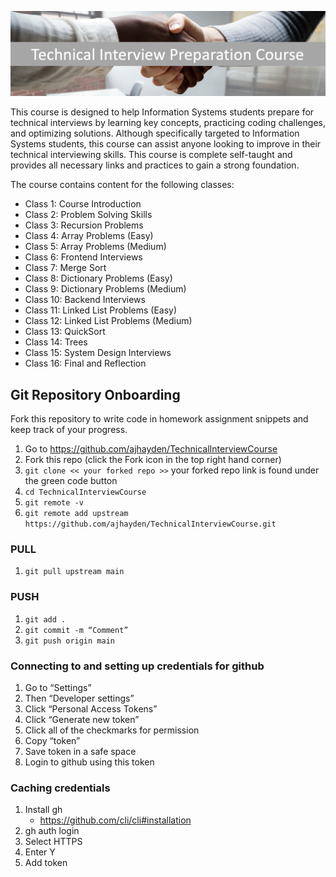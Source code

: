 ![people shaking hands with the title "Technical Interview Course"](intro_title.png)

This course is designed to help Information Systems students prepare for technical interviews by learning key concepts, practicing coding challenges, and optimizing solutions. Although specifically targeted to Information Systems students, this course can assist anyone looking to improve in their technical interviewing skills. This course is complete self-taught and provides all necessary links and practices to gain a strong foundation.

The course contains content for the following classes:
- Class 1: Course Introduction
- Class 2: Problem Solving Skills
- Class 3: Recursion Problems
- Class 4: Array Problems (Easy)
- Class 5: Array Problems (Medium)
- Class 6: Frontend Interviews
- Class 7: Merge Sort
- Class 8: Dictionary Problems (Easy)
- Class 9: Dictionary Problems (Medium)
- Class 10: Backend Interviews
- Class 11: Linked List Problems (Easy)
- Class 12: Linked List Problems (Medium)
- Class 13: QuickSort
- Class 14: Trees
- Class 15: System Design Interviews
- Class 16: Final and Reflection

## Git Repository Onboarding
Fork this repository to write code in homework assignment snippets and keep track of your progress.
1. Go to https://github.com/ajhayden/TechnicalInterviewCourse 
2. Fork this repo (click the Fork icon in the top right hand corner)
3. `git clone << your forked repo >>` your forked repo link is found under the green code button
4. `cd TechnicalInterviewCourse`
5. `git remote -v`
6. `git remote add upstream https://github.com/ajhayden/TechnicalInterviewCourse.git`

### PULL
1. `git pull upstream main`

### PUSH
1. `git add .`
2. `git commit -m “Comment”`
3. `git push origin main`

### Connecting to and setting up credentials for github
1. Go to “Settings”
2. Then “Developer settings”
3. Click “Personal Access Tokens”
4. Click “Generate new token”
5. Click all of the checkmarks for permission
6. Copy “token”
7. Save token in a safe space
8. Login to github using this token 

### Caching credentials
1. Install gh
    - https://github.com/cli/cli#installation
2. gh auth login
3. Select HTTPS
4. Enter Y
5. Add token
